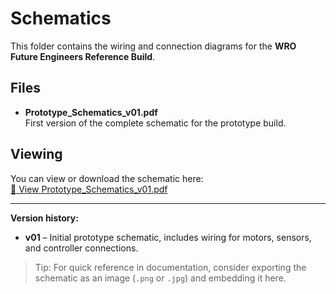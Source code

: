 # Schematics

This folder contains the wiring and connection diagrams for the **WRO Future Engineers Reference Build**.

## Files
- **Prototype_Schematics_v01.pdf**  
  First version of the complete schematic for the prototype build.

## Viewing
You can view or download the schematic here:  
[📄 View Prototype_Schematics_v01.pdf](Prototype_Schematics_v01.pdf)

---

**Version history:**
- **v01** – Initial prototype schematic, includes wiring for motors, sensors, and controller connections.

> Tip: For quick reference in documentation, consider exporting the schematic as an image (`.png` or `.jpg`) and embedding it here.
